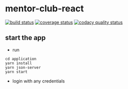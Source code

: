 # mentor-club-react

[![build status][build badge]][BUILD_URL]
[![coverage status][coverage badge]][COVERAGE_URL]
[![codacy quality status][quality badge]][QUALITY_URL]

## start the app
* run 
```
cd application
yarn install
yarn json-server
yarn start
```
* login with any credentials

[BUILD_URL]: https://travis-ci.org/ArtemAlagizov/mentor-club-react
[build badge]: https://img.shields.io/travis/ArtemAlagizov/mentor-club-react/master?style=flat-square
[COVERAGE_URL]: https://coveralls.io/github/ArtemAlagizov/mentor-club-react?branch=master
[coverage badge]: https://img.shields.io/coveralls/github/ArtemAlagizov/mentor-club-react.svg?style=flat-square&color=brightgreen
[QUALITY_URL]: https://www.codacy.com/manual/ArtemAlagizov/mentor-club-react
[quality badge]: https://img.shields.io/codacy/grade/cd908732011c47bf831d2b661684babf?style=flat-square
